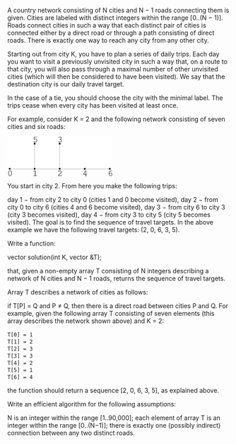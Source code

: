 A country network consisting of N cities and N − 1 roads connecting them is given. Cities are labeled with distinct integers within the range [0..(N − 1)]. Roads connect cities in such a way that each distinct pair of cities is connected either by a direct road or through a path consisting of direct roads. There is exactly one way to reach any city from any other city.

Starting out from city K, you have to plan a series of daily trips. Each day you want to visit a previously unvisited city in such a way that, on a route to that city, you will also pass through a maximal number of other unvisited cities (which will then be considered to have been visited). We say that the destination city is our daily travel target.

In the case of a tie, you should choose the city with the minimal label. The trips cease when every city has been visited at least once.

For example, consider K = 2 and the following network consisting of seven cities and six roads:

<img src="demo.png" align="center" />

You start in city 2. From here you make the following trips:

day 1 − from city 2 to city 0 (cities 1 and 0 become visited),
day 2 − from city 0 to city 6 (cities 4 and 6 become visited),
day 3 − from city 6 to city 3 (city 3 becomes visited),
day 4 − from city 3 to city 5 (city 5 becomes visited).
The goal is to find the sequence of travel targets. In the above example we have the following travel targets: (2, 0, 6, 3, 5).

Write a function:

vector<int> solution(int K, vector<int> &T);

that, given a non-empty array T consisting of N integers describing a network of N cities and N − 1 roads, returns the sequence of travel targets.

Array T describes a network of cities as follows:

if T[P] = Q and P ≠ Q, then there is a direct road between cities P and Q.
For example, given the following array T consisting of seven elements (this array describes the network shown above) and K = 2:

    T[0] = 1
    T[1] = 2
    T[2] = 3
    T[3] = 3
    T[4] = 2
    T[5] = 1
    T[6] = 4
the function should return a sequence [2, 0, 6, 3, 5], as explained above.

Write an efficient algorithm for the following assumptions:

N is an integer within the range [1..90,000];
each element of array T is an integer within the range [0..(N−1)];
there is exactly one (possibly indirect) connection between any two distinct roads.

